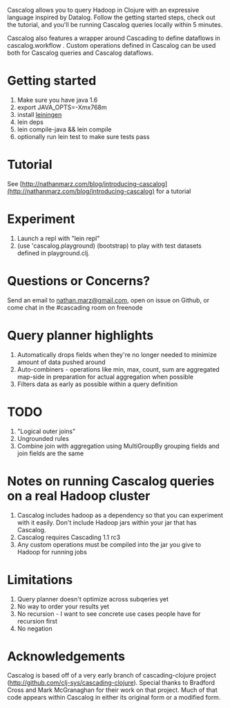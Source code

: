 Cascalog allows you to query Hadoop in Clojure with an expressive language inspired by Datalog. Follow the getting started steps, check out the tutorial, and you'll be running Cascalog queries locally within 5 minutes.

Cascalog also features a wrapper around Cascading to define dataflows in cascalog.workflow . Custom operations defined in Cascalog can be used both for Cascalog queries and Cascalog dataflows.


# Getting started

1. Make sure you have java 1.6
2. export JAVA_OPTS=-Xmx768m
3. install [leiningen](http://github.com/technomancy/leiningen)
4. lein deps
5. lein compile-java && lein compile
6. optionally run lein test to make sure tests pass

# Tutorial

See [http://nathanmarz.com/blog/introducing-cascalog](http://nathanmarz.com/blog/introducing-cascalog) for a tutorial

# Experiment

1. Launch a repl with "lein repl"
2. (use 'cascalog.playground) (bootstrap) to play with test datasets defined in playground.clj.

# Questions or Concerns?

Send an email to nathan.marz@gmail.com, open on issue on Github, or come chat in the #cascading room on freenode

# Query planner highlights

1. Automatically drops fields when they're no longer needed to minimize amount of data pushed around
2. Auto-combiners - operations like min, max, count, sum are aggregated map-side in preparation for actual aggregation when possible
3. Filters data as early as possible within a query definition

# TODO

1. "Logical outer joins"
2. Ungrounded rules
3. Combine join with aggregation using MultiGroupBy grouping fields and join fields are the same

# Notes on running Cascalog queries on a real Hadoop cluster

1. Cascalog includes hadoop as a dependency so that you can experiment with it easily. Don't include Hadoop jars within your jar that has Cascalog.
2. Cascalog requires Cascading 1.1 rc3
3. Any custom operations must be compiled into the jar you give to Hadoop for running jobs

# Limitations

1. Query planner doesn't optimize across subqeries yet
2. No way to order your results yet
3. No recursion - I want to see concrete use cases people have for recursion first
4. No negation


# Acknowledgements

Cascalog is based off of a very early branch of cascading-clojure project (http://github.com/clj-sys/cascading-clojure). Special thanks to Bradford Cross and Mark McGranaghan for their work on that project. Much of that code appears within Cascalog in either its original form or a modified form.
